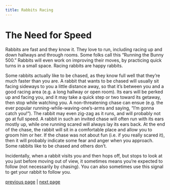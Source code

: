 ```yaml
---
title: Rabbits Racing
---
```


# The Need for Speed

Rabbits are fast and they know it. They love to run, including racing up and down hallways and through rooms. Some folks call this “Running the Bunny 500.” Rabbits will even work on improving their moves, by practicing quick turns in a small space. Racing rabbits are happy rabbits.

Some rabbits actually like to be chased, as they know full well that they’re much faster than you are. A rabbit that wants to be chased will usually sit facing sideways to you a little distance away, so that it’s between you and a good racing area (e.g. a long hallway or open room). Its ears will be perked up and facing you, and it may take a quick step or two toward its getaway, then stop while watching you. A non-threatening chase can ensue (e.g. the ever popular running-while-waving-one’s-arms and saying, “I’m gonna catch you!”). The rabbit may even zig-zag as it runs, and will probably not go at full speed. A rabbit in such an invited chase will often run with its ears mostly up, while one running scared will always lay its ears back. At the end of the chase, the rabbit will sit in a comfortable place and allow you to groom him or her. If the chase was not about fun (i.e. if you really scared it), then it will probably indicate some fear and anger when you approach. Some rabbits like to be chased and others don’t.

Incidentally, when a rabbit visits you and then hops off, but stops to look at you just before moving out of view, it sometimes means you’re expected to follow (not necessarily by chasing). You can also sometimes use this signal to get your rabbit to follow you.

[previous page](./yippie-skippie.md "Yippie Skippie!") | [next page](./shiver-me-timbers.md "Shiver Me Timbers!")
